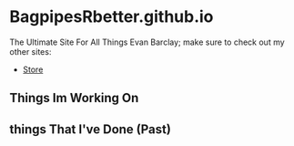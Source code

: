 # BagpipesRbetter.github.io
The Ultimate Site For All Things Evan Barclay;
make sure to check out my other sites:
- <a href="https://bagpipesrbetter.github.io/Store">Store</a>
## Things Im Working On
## things That I've Done (**Past**)
